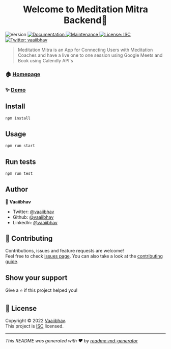 <h1 align="center">Welcome to Meditation Mitra Backend👋</h1>
<p>
  <img alt="Version" src="https://img.shields.io/badge/version-2.0.0-blue.svg?cacheSeconds=2592000" />
  <a href="https://github.com/vaaiibhav/meditationmitra-be-n13-alpha-1#readme" target="_blank">
    <img alt="Documentation" src="https://img.shields.io/badge/documentation-yes-brightgreen.svg" />
  </a>
  <a href="https://github.com/vaaiibhav/meditationmitra-be-n13-alpha-1/graphs/commit-activity" target="_blank">
    <img alt="Maintenance" src="https://img.shields.io/badge/Maintained%3F-yes-green.svg" />
  </a>
  <a href="https://github.com/vaaiibhav/meditationmitra-be-n13-alpha-1/blob/master/LICENSE" target="_blank">
    <img alt="License: ISC" src="https://img.shields.io/github/license/vaaiibhav/Meditation Mitra" />
  </a>
  <a href="https://twitter.com/vaaiibhav" target="_blank">
    <img alt="Twitter: vaaiibhav" src="https://img.shields.io/twitter/follow/vaaiibhav.svg?style=social" />
  </a>
</p>

> Meditation Mitra is an App for Connecting Users with Meditation Coaches and have a live one to one session using Google Meets and Book using Calendly API's

### 🏠 [Homepage](https://github.com/vaaiibhav/meditationmitra-be-n13-alpha-1#readme)

### ✨ [Demo](https://meditationmitra.herokuapp.com/)

## Install

```sh
npm install
```

## Usage

```sh
npm run start
```

## Run tests

```sh
npm run test
```

## Author

👤 **Vaaiibhav**

* Twitter: [@vaaiibhav](https://twitter.com/vaaiibhav)
* Github: [@vaaiibhav](https://github.com/vaaiibhav)
* LinkedIn: [@vaaiibhav](https://linkedin.com/in/vaaiibhav)

## 🤝 Contributing

Contributions, issues and feature requests are welcome!<br />Feel free to check [issues page](https://github.com/vaaiibhav/meditationmitra-be-n13-alpha-1/issues). You can also take a look at the [contributing guide](https://github.com/vaaiibhav/meditationmitra-be-n13-alpha-1/blob/master/CONTRIBUTING.md).

## Show your support

Give a ⭐️ if this project helped you!

## 📝 License

Copyright © 2022 [Vaaiibhav](https://github.com/vaaiibhav).<br />
This project is [ISC](https://github.com/vaaiibhav/meditationmitra-be-n13-alpha-1/blob/master/LICENSE) licensed.

***
_This README was generated with ❤️ by [readme-md-generator](https://github.com/kefranabg/readme-md-generator)_
